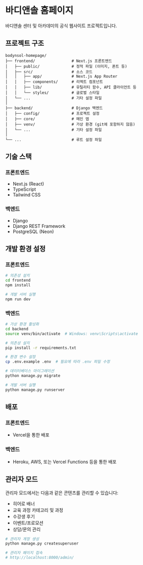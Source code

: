 # 바디앤솔 홈페이지

바디앤솔 센터 및 아카데미의 공식 웹사이트 프로젝트입니다.

## 프로젝트 구조

```
bodynsol-homepage/
├── frontend/                # Next.js 프론트엔드
│   ├── public/              # 정적 파일 (이미지, 폰트 등)
│   ├── src/                 # 소스 코드
│   │   ├── app/             # Next.js App Router
│   │   ├── components/      # 리액트 컴포넌트
│   │   ├── lib/             # 유틸리티 함수, API 클라이언트 등
│   │   └── styles/          # 글로벌 스타일
│   └── ...                  # 기타 설정 파일
│
├── backend/                 # Django 백엔드
│   ├── config/              # 프로젝트 설정
│   ├── core/                # 메인 앱
│   ├── venv/                # 가상 환경 (git에 포함하지 않음)
│   └── ...                  # 기타 설정 파일
│
└── ...                      # 루트 설정 파일
```

## 기술 스택

### 프론트엔드
- Next.js (React)
- TypeScript
- Tailwind CSS

### 백엔드
- Django
- Django REST Framework
- PostgreSQL (Neon)

## 개발 환경 설정

### 프론트엔드

```bash
# 의존성 설치
cd frontend
npm install

# 개발 서버 실행
npm run dev
```

### 백엔드

```bash
# 가상 환경 활성화
cd backend
source venv/bin/activate  # Windows: venv\Scripts\activate

# 의존성 설치
pip install -r requirements.txt

# 환경 변수 설정
cp .env.example .env  # 필요에 따라 .env 파일 수정

# 데이터베이스 마이그레이션
python manage.py migrate

# 개발 서버 실행
python manage.py runserver
```

## 배포

### 프론트엔드
- Vercel을 통한 배포

### 백엔드
- Heroku, AWS, 또는 Vercel Functions 등을 통한 배포

## 관리자 모드

관리자 모드에서는 다음과 같은 콘텐츠를 관리할 수 있습니다:
- 히어로 배너
- 교육 과정 카테고리 및 과정
- 수강생 후기
- 이벤트/프로모션
- 상담/문의 관리

```bash
# 관리자 계정 생성
python manage.py createsuperuser

# 관리자 페이지 접속
# http://localhost:8000/admin/
``` 